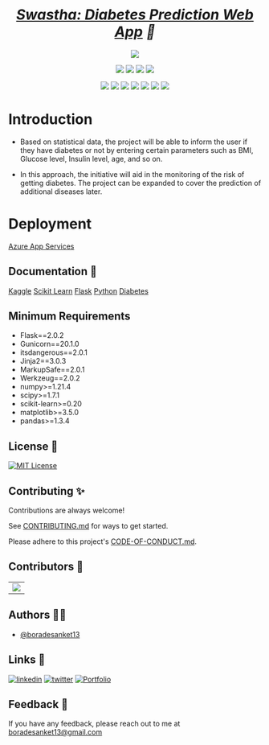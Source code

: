 
<h1 align="center"><em> <a href="  ">Swastha: Diabetes Prediction Web App</a> 🚀</em></h1>

<div align="center">

<a href="https://github.com/boradesanket13/Swastha/"><img src="https://badges.frapsoft.com/os/v1/open-source.svg?v=103"></a>

<a href="https://github.com/boradesanket13/Swastha/"><img src="https://img.shields.io/static/v1.svg?label=Contributions&message=Welcome&color=yellow"></a>
<a href="https://github.com/ashutoshkrris/"><img src="https://img.shields.io/badge/Maintained%3F-yes-brightgreen.svg?v=103"></a>
<a href="https://github.com/boradesanket13/Swastha/"><img src="https://img.shields.io/github/repo-size/boradesanket13/Swastha.svg?label=Repo%20size&style=flat"></a>
<a href="https://github.com/boradesanket13/Swastha/"><img src="https://img.shields.io/tokei/lines/github/boradesanket13/Swastha?color=yellow&label=Lines%20of%20Code"></a>
  
<a href="https://github.com/boradesanket13/Swastha//graphs/contributors"><img src="https://img.shields.io/github/contributors/boradesanket13/Swastha?color=brightgreen"></a>
<a href="https://github.com/boradesanket13/Swastha//stargazers"><img src="https://img.shields.io/github/stars/boradesanket13/Swastha?color=0059b3"></a>
<a href="https://github.com/boradesanket13/Swastha//network/members"><img src="https://img.shields.io/github/forks/boradesanket13/Swastha?color=yellow"></a>
<a href="https://github.com/boradesanket13/Swastha//issues"><img src="https://img.shields.io/github/issues/boradesanket13/Swastha?color=brightgreen"></a>
<a href="https://github.com/boradesanket13/Swastha//issues?q=is%3Aissue+is%3Aclosed"><img src="https://img.shields.io/github/issues-closed-raw/boradesanket13/Swastha?color=0059b3"></a>
<a href="https://github.com/boradesanket13/Swastha//pulls"><img src="https://img.shields.io/github/issues-pr/boradesanket13/Swastha?color=yellow"></a>
<a href="https://github.com/boradesanket13/Swastha//pulls?q=is%3Apr+is%3Aclosed"><img src="https://img.shields.io/github/issues-pr-closed-raw/boradesanket13/Swastha?color=brightgreen"></a> 
</div>


# Introduction

- Based on statistical data, the project will be able to inform the user if they have diabetes or not by entering certain parameters such as BMI, Glucose level, Insulin level, age, and so on.

- In this approach, the initiative will aid in the monitoring of the risk of getting diabetes. The project can be expanded to cover the prediction of additional diseases later.

# Deployment
[Azure App Services](https://azure.microsoft.com/en-us/products/app-service/)

## Documentation 📃 
[Kaggle](https://www.kaggle.com/docs)
[Scikit Learn](https://scikit-learn.org/0.21/documentation.html)
[Flask](https://flask.palletsprojects.com/en/2.2.x/)
[Python](https://docs.python.org/3/)
[Diabetes](https://www.who.int/news-room/fact-sheets/detail/diabetes)

## Minimum Requirements
- Flask==2.0.2
- Gunicorn==20.1.0
- itsdangerous==2.0.1
- Jinja2==3.0.3
- MarkupSafe==2.0.1
- Werkzeug==2.0.2
- numpy>=1.21.4
- scipy>=1.7.1
- scikit-learn>=0.20
- matplotlib>=3.5.0
- pandas>=1.3.4

## License 📜
[![MIT License](https://img.shields.io/badge/License-MIT-green.svg)](https://choosealicense.com/licenses/mit/)

## Contributing ✨

Contributions are always welcome!

See [CONTRIBUTING.md](https://github.com/boradesanket13/Swastha/blob/main/contributing.md) for ways to get started.

Please adhere to this project's [CODE-OF-CONDUCT.md](https://github.com/boradesanket13/Swastha/blob/main/code-of-conduct.md).

## Contributors 🤝

<a name = "contributors"></a>
<table align="center">
<tr>
<td>
<a href="https://github.com/boradesanket13/Swastha/graphs/contributors" align="center">
  <img src="https://contrib.rocks/image?repo=boradesanket13/Swastha" /> 
</a>
</td>
</tr>
</table>


## Authors 👨‍💻

- [@boradesanket13](https://www.github.com/boradesanket13)

## Links 🔗
[![linkedin](https://img.shields.io/badge/linkedin-0A66C2?style=for-the-badge&logo=linkedin&logoColor=white)](https://www.linkedin.com/in/boradesanket13)
[![twitter](https://img.shields.io/badge/twitter-1DA1F2?style=for-the-badge&logo=twitter&logoColor=white)](https://twitter.com/boradesanket13)
[![Portfolio](https://img.shields.io/badge/Portfolio-%23000000.svg?style=for-the-badge&logo=firefox&logoColor=#FF7139)](https://sanketborade.me/)


## Feedback 🙋‍
If you have any feedback, please reach out to me at <a src="mailto:boradesanket13@gmail.com">boradesanket13@gmail.com</a>
